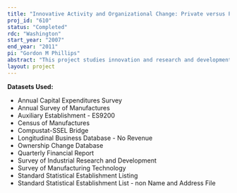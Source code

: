 ```yaml
---
title: "Innovative Activity and Organizational Change: Private versus Public Status and Acquisitions"
proj_id: "610"
status: "Completed"
rdc: "Washington"
start_year: "2007"
end_year: "2011"
pi: "Gordon M Phillips"
abstract: "This project studies innovation and research and development in the spirit of Schumpeter where innovation and research and development (R&D) are part of the process of creative destruction in the economy. Using data on both public and private firms, it examines how firm organization changes following innovation that is initiated by itself, or by firms in its own upstream and downstream industries. It also studies the impact of firm organization on the exploitation of R&D expenditures and patents. The central premise of this study is that organizations adjust to industry technological change as both additional research and the development of ideas after patents require extensive organizational and financial resources. It focuses on two types of organizational adaptations: the decision to be private or publicly listed and changes in firm boundaries through mergers and acquisitions. Firms differ in the extent of their operations across multiple industries. Some firms choose to be focused and produce in single industries. Other firms produce in multiple industries. The central question is the extent that these two dimensions are significant in explaining which firms conduct and then commercialize research and patent activity. This project will provide evidence on the importance of research and the development of that research in determining the boundaries of the firm by examining three different aspects of innovative activity. These include patent activity, patent citations, and R&D expenditures."
layout: project
---
```


**Datasets Used:**

  - Annual Capital Expenditures Survey 
  - Annual Survey of Manufactures 
  - Auxiliary Establishment - ES9200 
  - Census of Manufactures 
  - Compustat-SSEL Bridge 
  - Longitudinal Business Database - No Revenue 
  - Ownership Change Database 
  - Quarterly Financial Report 
  - Survey of Industrial Research and Development 
  - Survey of Manufacturing Technology 
  - Standard Statistical Establishment Listing 
  - Standard Statistical Establishment List - non Name and Address File 

